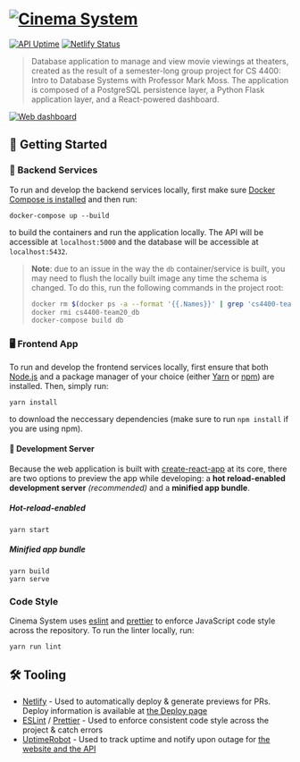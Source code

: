 # [![Cinema System](https://i.imgur.com/ENP1kJ7.png)](https://cinema-system.ga/)

[![API Uptime](https://img.shields.io/uptimerobot/ratio/7/m783881568-314a6d43a6abb50ec5c7a67f.svg?label=api%20uptime)](https://status.cinema-system.ga/) [![Netlify Status](https://api.netlify.com/api/v1/badges/f30033b8-a74c-427b-91d2-be5b2c46694d/deploy-status)](https://app.netlify.com/sites/cinema-system/deploys)

> Database application to manage and view movie viewings at theaters, created as the result of a semester-long group project for CS 4400: Intro to Database Systems with Professor Mark Moss. The application is composed of a PostgreSQL persistence layer, a Python Flask application layer, and a React-powered dashboard.

[![Web dashboard](https://i.imgur.com/7f0sbnn.png)](https://cinema-system.ga/app)

## 🚀 Getting Started

### 🐍 Backend Services

To run and develop the backend services locally, first make sure [Docker Compose is installed](https://docs.docker.com/compose/install/) and then run:

```
docker-compose up --build
```

to build the containers and run the application locally. The API will be accessible at `localhost:5000` and the database will be accessible at `localhost:5432`.

> **Note**: due to an issue in the way the `db` container/service is built, you may need to flush the locally built image any time the schema is changed. To do this, run the following commands in the project root:
> ```bash
> docker rm $(docker ps -a --format '{{.Names}}' | grep 'cs4400-team20' --color=never)
> docker rmi cs4400-team20_db
> docker-compose build db
> ```

### 🖥 Frontend App

To run and develop the frontend services locally, first ensure that both [Node.js](https://nodejs.org/en/download/) and a package manager of your choice (either [Yarn](https://yarnpkg.com/lang/en/) or [npm](https://www.npmjs.com/get-npm)) are installed. Then, simply run:

```
yarn install
```

to download the neccessary dependencies (make sure to run `npm install` if you are using npm).

#### 📡 Development Server

Because the web application is built with [create-react-app](https://create-react-app.dev/) at its core, there are two options to preview the app while developing: a **hot reload-enabled development server** *(recommended)* and a **minified app bundle**.

##### Hot-reload-enabled

```console
yarn start
```

##### Minified app bundle

```console
yarn build
yarn serve
```

### Code Style

Cinema System uses [eslint](https://eslint.org/) and [prettier](https://prettier.io/) to enforce JavaScript code style across the repository. To run the linter locally, run:

```console
yarn run lint
```

## 🛠 Tooling

- [Netlify](https://www.netlify.com/) - Used to automatically deploy & generate previews for PRs. Deploy information is available at [the Deploy page](https://app.netlify.com/sites/cinema-system/deploys)
- [ESLint](https://eslint.org/) / [Prettier](https://prettier.io/) - Used to enforce consistent code style across the project & catch errors
- [UptimeRobot](uptimerobot.com) - Used to track uptime and notify upon outage for [the website and the API](https://status.cinema-system.ga/)
